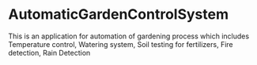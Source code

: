 # AutomaticGardenControlSystem
This is an application for automation of gardening process which includes Temperature control, Watering system, Soil testing for fertilizers, Fire detection, Rain Detection     
